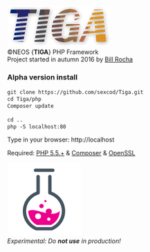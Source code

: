 ![Tiga](https://github.com/sexcod/Tiga/blob/master/img/logoTiga.png)        
©NEOS {**TIGA**} PHP Framework   
Project started in autumn 2016 by [Bill Rocha](https://google.com/+BillRocha)

### Alpha version install

    git clone https://github.com/sexcod/Tiga.git  
    cd Tiga/php
    Composer update
    
    cd ..
    php -S localhost:80 
  
Type in your browser: http://localhost

Required: [PHP 5.5.+](http://www.php.net) & [Composer](https://getcomposer.org/) & [OpenSSL](http://php.net/manual/pt_BR/openssl.installation.php)

![Experimental](https://github.com/sexcod/Tiga/blob/master/img/expicon.png)   
_Experimental: Do **not use** in production!_


